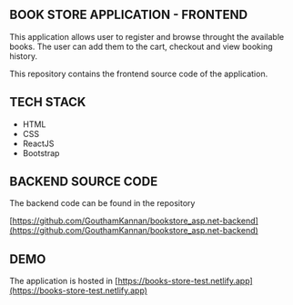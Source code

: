 ## BOOK STORE APPLICATION - FRONTEND

This application allows user to register and browse throught the available books. The user can add them to the cart, checkout and view booking history.

This repository contains the frontend source code of the application.

## TECH STACK

* HTML
* CSS
* ReactJS
* Bootstrap

## BACKEND SOURCE CODE

The backend code can be found in the repository

[https://github.com/GouthamKannan/bookstore_asp.net-backend](https://github.com/GouthamKannan/bookstore_asp.net-backend)

## DEMO

The application is hosted in [https://books-store-test.netlify.app](https://books-store-test.netlify.app)
